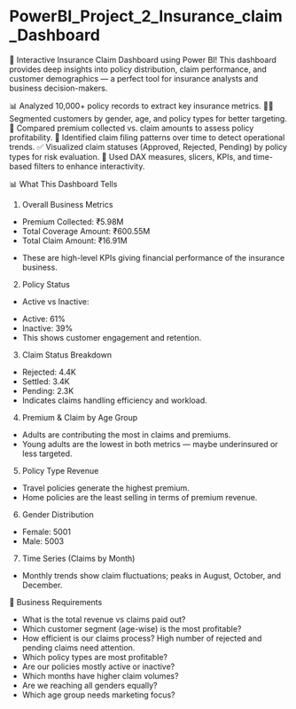 # PowerBI_Project_2_Insurance_claim_Dashboard

🚀 Interactive Insurance Claim Dashboard using Power BI!
This dashboard provides deep
insights into policy distribution, claim performance, and customer demographics
— a perfect tool for insurance analysts and business decision-makers.

📊 Analyzed 10,000+ policy records to extract key insurance metrics.
🧑‍💼 Segmented customers by gender, age, and policy types for better targeting.
💸 Compared premium collected vs. claim amounts to assess policy profitability.
📅 Identified claim filing patterns over time to detect operational trends.
✅ Visualized claim statuses (Approved, Rejected, Pending) by policy types for risk evaluation.
📍 Used DAX measures, slicers, KPIs, and time-based filters to enhance interactivity.

📊 What This Dashboard Tells
1. Overall Business Metrics
  * Premium Collected: ₹5.98M
  * Total Coverage Amount: ₹600.55M
  * Total Claim Amount: ₹16.91M

- These are high-level KPIs giving financial performance of the insurance business.

2. Policy Status
  * Active vs Inactive:
  - Active: 61%
  - Inactive: 39%
  - This shows customer engagement and retention.

3. Claim Status Breakdown
  * Rejected: 4.4K
  * Settled: 3.4K
  * Pending: 2.3K
  * Indicates claims handling efficiency and workload.

4. Premium & Claim by Age Group
  * Adults are contributing the most in claims and premiums.
  * Young adults are the lowest in both metrics — maybe underinsured or less targeted.

5. Policy Type Revenue
  * Travel policies generate the highest premium.
  * Home policies are the least selling in terms of premium revenue.

6. Gender Distribution
  * Female: 5001
  * Male: 5003

7. Time Series (Claims by Month)
  * Monthly trends show claim fluctuations; peaks in August, October, and December.

🧾 Business Requirements 

* What is the total revenue vs claims paid out?
* Which customer segment (age-wise) is the most profitable?
* How efficient is our claims process?	High number of rejected and pending claims need attention.
* Which policy types are most profitable?
* Are our policies mostly active or inactive?
* Which months have higher claim volumes?
* Are we reaching all genders equally?
* Which age group needs marketing focus?
